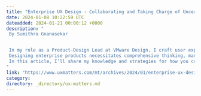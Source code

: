 ```yaml
---
title: "Enterprise UX Design - Collaborating and Taking Charge of Uncertainties"
date: 2024-01-08 10:22:59 UTC
dateadded: 2024-01-21 00:00:12 +0000
description: "
 By Sumithra Gnanasekar 


 In my role as a Product-Design Lead at VMware Design, I craft user experiences for enterprise products and services that are integral to customers’ operations. These products help enterprise users handle intricate, sensitive data relating to cloud infrastructure, security, and networking. Therefore, our UX design process demands high standards of performance, reliability, and usability. 
 Designing enterprise products necessitates comprehensive thinking, managing complexity, and welcoming uncertainties. Enterprise UX design is a field for people who thrive on solving complex problems and enjoy piecing together puzzles. However, it comes with its own set of challenges and uncertainties. For example, how can UX designers strike a balance between functionality and simplicity? How can you reconcile the expectations and requirements of different stakeholders? How do you stay adaptable to evolving market trends and customer needs? 
 In this article, I’ll share my knowledge and strategies for how you can navigate such challenges and uncertainties by improving the UX design process through effective collaboration. I’ll  also share some practical examples, as well as some tools that you can utilize in your day-to-day work. Plus, I’ll  discuss some challenges that you’ve probably encountered and how you can address them. Read More 
"
link: "https://www.uxmatters.com/mt/archives/2024/01/enterprise-ux-design-collaborating-and-taking-charge-of-uncertainties.php"
category:
directory: _directory/ux-matters.md
---
```

